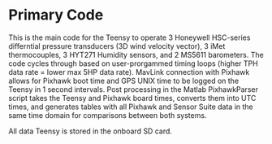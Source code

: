 # Primary Code
This is the main code for the Teensy to operate 3 Honeywell HSC-series differntial pressure transducers (3D wind velocity vector), 3 iMet thermocouples, 3 HYT271 Humidity sensors, and 2 MS5611 barometers.
The code cycles through based on user-prorgammed timing loops (higher TPH data rate = lower max 5HP data rate).
MavLink connection with Pixhawk allows for Pixhawk boot time and GPS UNIX time to be logged on the Teensy in 1 second intervals.
Post processing in the Matlab PixhawkParser script takes the Teensy and Pixhawk board times, converts them into UTC times, and generates tables with all Pixhawk and Sensor Suite data in the same time domain for comparisons between both systems.

All data Teensy is stored in the onboard SD card.
